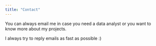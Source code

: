 ```yaml
---
title: "Contact"
---
```


You can always email me in case you need a data analyst or you want to know more about my projects. 

I always try to reply emails as fast as possible :) 
